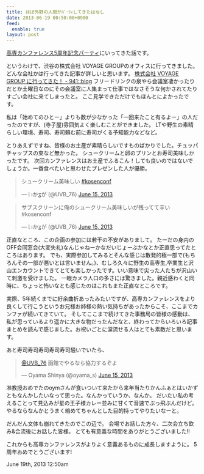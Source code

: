 ```yaml
---
title: ほぼ外野の人間がﾊﾟｰﾘｨしてきたはなし
date: 2013-06-19 00:50:00+0900
feed:
  enable: true
layout: post
---
```

<p>      <a href="http://kosenconf.github.io/5th-anniversary/" target="_blank">高専カンファレンス5周年記念パーティ</a>にいってきた話です。    </p>    <p>      というわけで、渋谷の株式会社 VOYAGE GROUPのオフィスに行ってきました。      どんな会社かは行ってきた記事が詳しいと思います。      <a href="http://blog.kushii.net/archives/1675844.html" target="_blank">株式会社 VOYAGE GROUP に行ってきた！ - 941::blog</a>      フリードリンクの泉やら会議室凄かったりだとか土曜日なのにその会議室に人集まって仕事ではなさそうな何かされてたりすごい会社に来てしまったと。      ここ見学できただけでもほんとによかったです。    </p>    <p>      私は「始めてのひとー」よりも数が少なかった「一回来たこと有るよー」の人だったのですが、(寺子屋)雰囲気よく楽しむことができました。      LTや野生の素晴らしい環境、寿司、寿司頼む前に寿司がくる予知能力などなど。    </p>    <p>      とりあえずですね、皆様のお土産が素晴らしいですものばかりでした。チュッパチャップスの束など無かった。      シュークリームと卵のプリンとお寿司美味しかったです。      次回カンファレンスはお土産でふるこん！しても良いのではないでしょうか。一番食べたいと思わせたプレゼンした人が優勝。    </p>    <blockquote class="twitter-tweet">      <p>        シュークリーム美味しい        <a href="https://twitter.com/search?q=%23kosenconf&amp;src=hash" target="_blank">#kosenconf</a>      </p>      — Ɩ ıかʓが (@UVB_76)      <a href="https://twitter.com/UVB_76/statuses/345807068982304768" target="_blank">June 15, 2013</a>    </blockquote>    <script async src="//platform.twitter.com/widgets.js" charset="utf-8"></script>    <blockquote class="twitter-tweet">      <p>サブスクリーンに俺のシュークリーム美味しいが残ってて辛い#kosenconf</p>      — Ɩ ıかʓが (@UVB_76)      <a href="https://twitter.com/UVB_76/statuses/345808609428504577" target="_blank">June 15, 2013</a>    </blockquote>    <script async src="//platform.twitter.com/widgets.js" charset="utf-8"></script>    <p>      正直なところ、この企画の参加には若干の不安がありまして。      たーだの身内のOFF会同窓会(大変失礼)なんじゃねーかなだいじょーぶかなとか正直思ってたところはあります。      でも、実際参加してみるとそんな感じは散発的極一部で(もちろんその一部が悪いとは言いません。)、むしろ久々に野生の高専生,卒業生と沢山エンカウントできてとても楽しかったです。いい意味で尖った人たちが沢山いて刺激を受けました。      一眼カメラ人口の多さには驚きました。親近感わくと同時に、ちょっと怖いなとも感じたのはこれもまた正直なところです。    </p>    <p>      実際、5年続くまでに紆余曲折あったみたいですが、高専カンファレンスをより良くして行こうというお兄様お姉様の熱い気持ちがあったからこそ、ここまでカンファが続いてきていて。      そしてここまで続けてきた事務局の皆様の感動は、私が思っているより遥かに大きな物だったんだなと、終わってからいろいろ記事まとめを読んで感じました。お祝いごとに涙流せる人はとても素敵だと思います。    </p>    <p>あと寿司寿司寿司寿司寿司騒いでいたら、</p>    <blockquote class="twitter-tweet">      <p>        <a href="https://twitter.com/UVB_76" target="_blank">@UVB_76</a>        函館でやるなら協力するぞよ      </p>      — Oyama Shinya (@oyama_s)      <a href="https://twitter.com/oyama_s/statuses/345803386911858689" target="_blank">June 15, 2013</a>    </blockquote>    <p>      <script async src="//platform.twitter.com/widgets.js" charset="utf-8"></script>      准教授おめでたのoymさんが食いついて来たから来年当たりかんふぁとはいかずともなんかしたいなって思った。なんかっていうか、なんか。      だいたい私の考えることって見込みが星の王子様カレー並みに甘くて音速でぶっ飛ぶんだけど。      やるならなんかとうまく絡めてちゃんとした目的持ってやりたいなーと。    </p>    <p>      だんだん文体も崩れてきたのでこの辺で。      会場でお話した方々、二次会立ち飲み&amp;合流後にお話した皆様。      とても有意義な時間をありがとうございました!!    </p>    <p>      これからも高専カンファレンスがよりよく意義あるものに成長しますように。      5周年おめでとうございます!    </p>    <div id="footer">      <span id="timestamp"> June 19th, 2013 12:50am </span>    </div>
